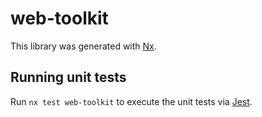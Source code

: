 # web-toolkit

This library was generated with [Nx](https://nx.dev).

## Running unit tests

Run `nx test web-toolkit` to execute the unit tests via [Jest](https://jestjs.io).
